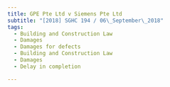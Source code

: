```yaml
---
title: GPE Pte Ltd v Siemens Pte Ltd 
subtitle: "[2018] SGHC 194 / 06\_September\_2018"
tags:
  - Building and Construction Law
  - Damages
  - Damages for defects
  - Building and Construction Law
  - Damages
  - Delay in completion

---
```


